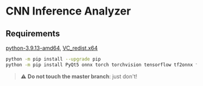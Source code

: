 # CNN Inference Analyzer
## Requirements
[python-3.9.13-amd64](https://www.python.org/downloads/release/python-3913/), [VC_redist.x64](https://docs.microsoft.com/en-us/cpp/windows/latest-supported-vc-redist?view=msvc-170)
```sh
python -m pip install --upgrade pip
python -m pip install PyQt5 onnx torch torchvision tensorflow tf2onnx fpdf
```
> :warning: **Do not touch the master branch**: just don't!
